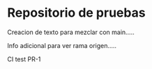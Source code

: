 # Repositorio de pruebas

Creacion de texto para mezclar con main.....

Info adicional para ver rama origen.....

CI test PR-1